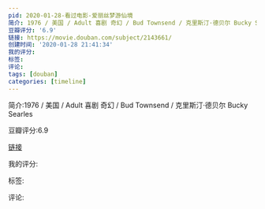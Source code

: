 ```yaml
---
pid: 2020-01-28-看过电影-爱丽丝梦游仙境
简介: 1976 / 美国 / Adult 喜剧 奇幻 / Bud Townsend / 克里斯汀·德贝尔 Bucky Searles
豆瓣评分: '6.9'
链接: https://movie.douban.com/subject/2143661/
创建时间: '2020-01-28 21:41:34'
我的评分:
标签:
评论:
tags: [douban]
categories: [timeline]
---
```

简介:1976 / 美国 / Adult 喜剧 奇幻 / Bud Townsend / 克里斯汀·德贝尔 Bucky Searles

豆瓣评分:6.9

[链接](https://movie.douban.com/subject/2143661/)

我的评分:

标签:

评论:

